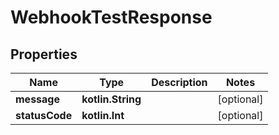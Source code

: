 
# WebhookTestResponse

## Properties
Name | Type | Description | Notes
------------ | ------------- | ------------- | -------------
**message** | **kotlin.String** |  |  [optional]
**statusCode** | **kotlin.Int** |  |  [optional]



